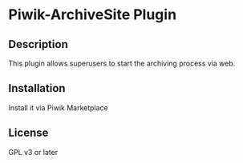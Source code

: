 # Piwik-ArchiveSite Plugin

## Description

This plugin allows superusers to start the archiving process via web.

## Installation

Install it via Piwik Marketplace

## License

GPL v3 or later